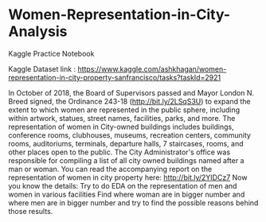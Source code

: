 # Women-Representation-in-City-Analysis

Kaggle Practice Notebook 

Kaggle Dataset link : https://www.kaggle.com/ashkhagan/women-representation-in-city-property-sanfrancisco/tasks?taskId=2921


In October of 2018, the Board of Supervisors passed and Mayor London N. Breed signed, the Ordinance 243-18 (http://bit.ly/2LSqS3U) to expand the extent to which women are represented in the public sphere, including within artwork, statues, street names, facilities, parks, and more. The representation of women in City-owned buildings includes buildings, conference rooms, clubhouses, museums, recreation centers, community rooms, auditoriums, terminals, departure halls, 7 staircases, rooms, and other places open to the public. The City Administrator's office was responsible for compiling a list of all city owned buildings named after a man or woman. You can read the accompanying report on the representation of women in city property here: http://bit.ly/2YIDCz7
Now you know the details:
Try to do EDA on the representation of men and women in various facilities
Find where woman are in bigger number and where men are in bigger number and try to find the possible reasons behind those results.
